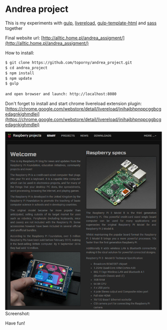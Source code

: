 # Andrea project

This is my experiments with [gulp](http://gulpjs.com/), [livereload](https://chrome.google.com/webstore/detail/livereload/jnihajbhpnppcggbcgedagnkighmdlei), [gulp-template-html](https://www.npmjs.com/package/gulp-template-html) and  [sass](http://sass-lang.com/) together

Final website url: [http://alltic.home.pl/andrea_assigment/](http://alltic.home.pl/andrea_assigment/)

How to install:

```sh
$ git clone https://github.com/toporny/andrea_project.git
$ cd andrea_project
$ npm install
$ npm update
$ gulp

and open browser and launch: http://localhost:8080
```


Don't forget to install and start chrome livereload extension plugin:
[https://chrome.google.com/webstore/detail/livereload/jnihajbhpnppcggbcgedagnkighmdlei](https://chrome.google.com/webstore/detail/livereload/jnihajbhpnppcggbcgedagnkighmdlei)



![N](public/img/screenshot.jpg)
Screenshot:

Have fun!
